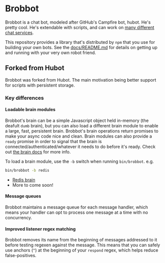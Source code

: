 # Brobbot

Brobbot is a chat bot, modeled after GitHub's Campfire bot, hubot. He's pretty
cool. He's extendable with scripts, and can work on [many different chat services](docs/adapters.md).

This repository provides a library that's distributed by `npm` that you
use for building your own bots.  See the [docs/README.md](docs/README.md)
for details on getting up and running with your very own robot friend.

## Forked from Hubot

Brobbot was forked from Hubot. The main motivation being better support for scripts with persistent storage.

### Key differences

#### Loadable brain modules

Brobbot's brain can be a simple Javascript object held in-memory (the deafult `dumb` brain), but you can also load a different brain module to enable a large, fast, persistent brain.
Brobbot's brain operations return promises to make your async code nice and clean.
Brain modules can also provide a `ready` promise in order to signal that the brain is connected/authenticated/whatever it needs to do before it's ready.
Check out [the brain docs](docs/brains.md) for more info.

To load a brain module, use the `-b` switch when running `bin/brobbot`. e.g.

```bash
bin/brobbot -b redis
```

- [Redis brain](https://npmjs.org/package/brobbot-redis-brain)
- More to come soon!

#### Message queues

Brobbot maintains a message queue for each message handler, which means your handler can opt to process one message at a time with no concurrency.

#### Improved listener regex matching

Brobbot removes its name from the beginning of messages addressed to it before testing regexen against the message. This means that you can safely use anchors (`^`) at the beginning of your `respond` regex, which helps reduce false-positives.

